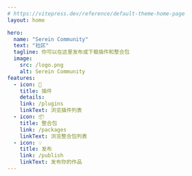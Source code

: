 ```yaml
---
# https://vitepress.dev/reference/default-theme-home-page
layout: home

hero:
  name: "Serein Community"
  text: "社区"
  tagline: 你可以在这里发布或下载插件和整合包 
  image:
    src: /logo.png
    alt: Serein Community
features:
  - icon: 🧩
    title: 插件
    details: 
    link: /plugins
    linkText: 浏览插件列表
  - icon: 📦
    title: 整合包
    link: /packages
    linkText: 浏览整合包列表
  - icon: 💡
    title: 发布
    link: /publish
    linkText: 发布你的作品
---
```


